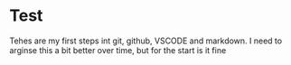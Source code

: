 # Test
Tehes are my first steps int git, github, VSCODE and markdown.
I need to arginse this a bit better over time, but for the start is it fine
